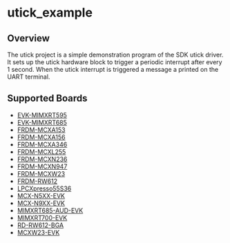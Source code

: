 # utick_example

## Overview
The utick project is a simple demonstration program of the SDK utick driver. It sets up the utick
hardware block to trigger a periodic interrupt after every 1 second. When the utick interrupt is triggered
a message a printed on the UART terminal.

## Supported Boards
- [EVK-MIMXRT595](../../_boards/evkmimxrt595/driver_examples/utick/example_board_readme.md)
- [EVK-MIMXRT685](../../_boards/evkmimxrt685/driver_examples/utick/example_board_readme.md)
- [FRDM-MCXA153](../../_boards/frdmmcxa153/driver_examples/utick/example_board_readme.md)
- [FRDM-MCXA156](../../_boards/frdmmcxa156/driver_examples/utick/example_board_readme.md)
- [FRDM-MCXA346](../../_boards/frdmmcxa346/driver_examples/utick/example_board_readme.md)
- [FRDM-MCXL255](../../_boards/frdmmcxl255/driver_examples/utick/example_board_readme.md)
- [FRDM-MCXN236](../../_boards/frdmmcxn236/driver_examples/utick/example_board_readme.md)
- [FRDM-MCXN947](../../_boards/frdmmcxn947/driver_examples/utick/example_board_readme.md)
- [FRDM-MCXW23](../../_boards/frdmmcxw23/driver_examples/utick/example_board_readme.md)
- [FRDM-RW612](../../_boards/frdmrw612/driver_examples/utick/example_board_readme.md)
- [LPCXpresso55S36](../../_boards/lpcxpresso55s36/driver_examples/utick/example_board_readme.md)
- [MCX-N5XX-EVK](../../_boards/mcxn5xxevk/driver_examples/utick/example_board_readme.md)
- [MCX-N9XX-EVK](../../_boards/mcxn9xxevk/driver_examples/utick/example_board_readme.md)
- [MIMXRT685-AUD-EVK](../../_boards/mimxrt685audevk/driver_examples/utick/example_board_readme.md)
- [MIMXRT700-EVK](../../_boards/mimxrt700evk/driver_examples/utick/example_board_readme.md)
- [RD-RW612-BGA](../../_boards/rdrw612bga/driver_examples/utick/example_board_readme.md)
- [MCXW23-EVK](../../_boards/mcxw23evk/driver_examples/utick/example_board_readme.md)
